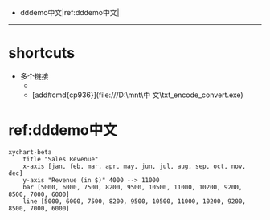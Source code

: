 - dddemo中文|ref:dddemo中文|



***
# shortcuts
- 多个链接
	- [](file:///notepad)
	- [add#cmd{cp936}](file:///D:\mnt\中 文\txt_encode_convert.exe)
	
	


# ref:dddemo中文

```mermaid
xychart-beta
    title "Sales Revenue"
    x-axis [jan, feb, mar, apr, may, jun, jul, aug, sep, oct, nov, dec]
    y-axis "Revenue (in $)" 4000 --> 11000
    bar [5000, 6000, 7500, 8200, 9500, 10500, 11000, 10200, 9200, 8500, 7000, 6000]
    line [5000, 6000, 7500, 8200, 9500, 10500, 11000, 10200, 9200, 8500, 7000, 6000]
```